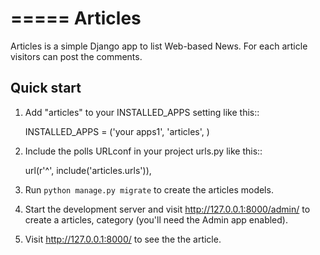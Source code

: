 =====
Articles
=====

Articles is a simple Django app to list Web-based News. For each
article  visitors can post the comments.


Quick start
-----------

1. Add "articles" to your INSTALLED_APPS setting like this::

    INSTALLED_APPS = ('your apps1',
    'articles',
    )

2. Include the polls URLconf in your project urls.py like this::

    url(r'^', include('articles.urls')),

3. Run `python manage.py migrate` to create the articles models.

4. Start the development server and visit http://127.0.0.1:8000/admin/
   to create a articles, category (you'll need the Admin app enabled).

5. Visit http://127.0.0.1:8000/ to see the the article.

